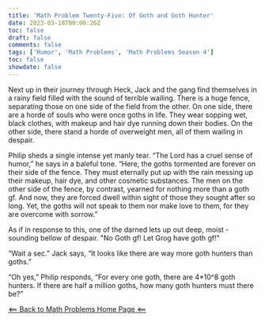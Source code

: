 ```yaml
---
title: 'Math Problem Twenty-Five: Of Goth and Goth Hunter'
date: 2023-03-18T00:00:26Z
toc: false
draft: false
comments: false
tags: ['Humor', 'Math Problems', 'Math Problems Season 4']
toc: false
showdate: false
---
```


Next up in their journey through Heck, Jack and the gang find themselves in a rainy field filled with the sound of terrible wailing. There is a huge fence, separating those on one side of the field from the other. On one side, there are a horde of souls who were once goths in life. They wear sopping wet, black clothes, with makeup and hair dye running down their bodies. On the other side, there stand a horde of overweight men, all of them wailing in despair.

Philip sheds a single intense yet manly tear. “The Lord has a cruel sense of humor,” he says in a baleful tone. “Here, the goths tormented are forever on their side of the fence. They must eternally put up with the rain messing up their makeup, hair dye, and other cosmetic substances. The men on the other side of the fence, by contrast, yearned for nothing more than a goth gf. And now, they are forced dwell within sight of those they sought after so long. Yet, the goths will not speak to them nor make love to them, for they are overcome with sorrow.”

As if in response to this, one of the darned lets up out deep, moist - sounding bellow of despair. "No Goth gf! Let Grog have goth gf!"
	
“Wait a sec.” Jack says, “It looks like there are way more goth hunters than goths.”

“Oh yes,” Philip responds, “For every one goth, there are 4*10^8 goth hunters. If there are half a million goths, how many goth hunters must there be?”

[<== Back to Math Problems Home Page <==](/humor/problems/#season-four-the-harrowing-of-heck)
